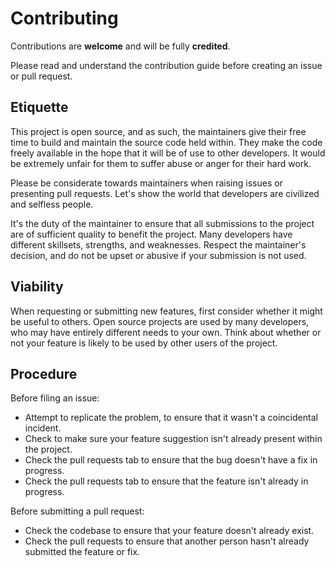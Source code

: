 # Contributing

Contributions are **welcome** and will be fully **credited**.

Please read and understand the contribution guide before creating an issue or pull request.

## Etiquette

This project is open source, and as such, the maintainers give their free time to build and maintain the source code held within.
They make the code freely available in the hope that it will be of use to other developers.
It would be extremely unfair for them to suffer abuse or anger for their hard work.

Please be considerate towards maintainers when raising issues or presenting pull requests.
Let's show the world that developers are civilized and selfless people.

It's the duty of the maintainer to ensure that all submissions to the project are of sufficient quality to benefit the project.
Many developers have different skillsets, strengths, and weaknesses.
Respect the maintainer's decision, and do not be upset or abusive if your submission is not used.

## Viability

When requesting or submitting new features, first consider whether it might be useful to others.
Open source projects are used by many developers, who may have entirely different needs to your own.
Think about whether or not your feature is likely to be used by other users of the project.

## Procedure

Before filing an issue:

- Attempt to replicate the problem, to ensure that it wasn't a coincidental incident.
- Check to make sure your feature suggestion isn't already present within the project.
- Check the pull requests tab to ensure that the bug doesn't have a fix in progress.
- Check the pull requests tab to ensure that the feature isn't already in progress.

Before submitting a pull request:

- Check the codebase to ensure that your feature doesn't already exist.
- Check the pull requests to ensure that another person hasn't already submitted the feature or fix.
